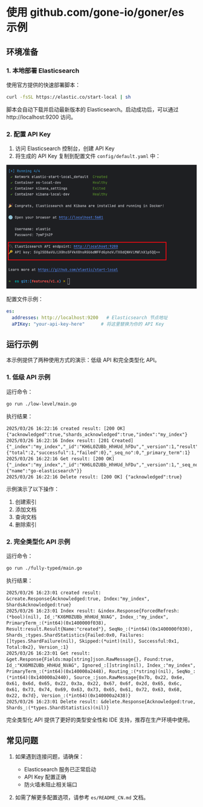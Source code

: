 # 使用 github.com/gone-io/goner/es 示例

## 环境准备

### 1. 本地部署 Elasticsearch

使用官方提供的快速部署脚本：

```bash
curl -fsSL https://elastic.co/start-local | sh
```

脚本会自动下载并启动最新版本的 Elasticsearch。启动成功后，可以通过 http://localhost:9200 访问。

### 2. 配置 API Key

1. 访问 Elasticsearch 控制台，创建 API Key
2. 将生成的 API Key 复制到配置文件 `config/default.yaml` 中：

![API Key 配置](images/img.png)

配置文件示例：
```yaml
es:
  addresses: http://localhost:9200   # Elasticsearch 节点地址
  aPIKey: "your-api-key-here"      # 将这里替换为你的 API Key
```

## 运行示例

本示例提供了两种使用方式的演示：低级 API 和完全类型化 API。

### 1. 低级 API 示例

运行命令：
```bash
go run ./low-level/main.go 
```

执行结果：
```log
2025/03/26 16:22:16 created result: [200 OK] {"acknowledged":true,"shards_acknowledged":true,"index":"my_index"}
2025/03/26 16:22:16 Index result: [201 Created] {"_index":"my_index","_id":"KH6L0ZUBb_HhHUd_hFDu","_version":1,"result":"created","_shards":{"total":2,"successful":1,"failed":0},"_seq_no":0,"_primary_term":1}
2025/03/26 16:22:16 Get result: [200 OK] {"_index":"my_index","_id":"KH6L0ZUBb_HhHUd_hFDu","_version":1,"_seq_no":0,"_primary_term":1,"found":true,"_source":{"name":"go-elasticsearch"}}
2025/03/26 16:22:16 Delete result: [200 OK] {"acknowledged":true}
```

示例演示了以下操作：
1. 创建索引
2. 添加文档
3. 查询文档
4. 删除索引

### 2. 完全类型化 API 示例

运行命令：
```bash
go run ./fully-typed/main.go
```

执行结果：
```log
2025/03/26 16:23:01 created result: &create.Response{Acknowledged:true, Index:"my_index", ShardsAcknowledged:true}
2025/03/26 16:23:01 Index result: &index.Response{ForcedRefresh:(*bool)(nil), Id_:"KX6M0ZUBb_HhHUd_NVAG", Index_:"my_index", PrimaryTerm_:(*int64)(0x1400000f038), Result:result.Result{Name:"created"}, SeqNo_:(*int64)(0x1400000f030), Shards_:types.ShardStatistics{Failed:0x0, Failures:[]types.ShardFailure(nil), Skipped:(*uint)(nil), Successful:0x1, Total:0x2}, Version_:1}
2025/03/26 16:23:01 Get result: &get.Response{Fields:map[string]json.RawMessage{}, Found:true, Id_:"KX6M0ZUBb_HhHUd_NVAG", Ignored_:[]string(nil), Index_:"my_index", PrimaryTerm_:(*int64)(0x140000a2448), Routing_:(*string)(nil), SeqNo_:(*int64)(0x140000a2440), Source_:json.RawMessage{0x7b, 0x22, 0x6e, 0x61, 0x6d, 0x65, 0x22, 0x3a, 0x22, 0x67, 0x6f, 0x2d, 0x65, 0x6c, 0x61, 0x73, 0x74, 0x69, 0x63, 0x73, 0x65, 0x61, 0x72, 0x63, 0x68, 0x22, 0x7d}, Version_:(*int64)(0x140000a2438)}
2025/03/26 16:23:01 Delete result: &delete.Response{Acknowledged:true, Shards_:(*types.ShardStatistics)(nil)}
```

完全类型化 API 提供了更好的类型安全性和 IDE 支持，推荐在生产环境中使用。

## 常见问题

1. 如果遇到连接问题，请确保：
   - Elasticsearch 服务已正常启动
   - API Key 配置正确
   - 防火墙未阻止相关端口

2. 如需了解更多配置选项，请参考 `es/README_CN.md` 文档。